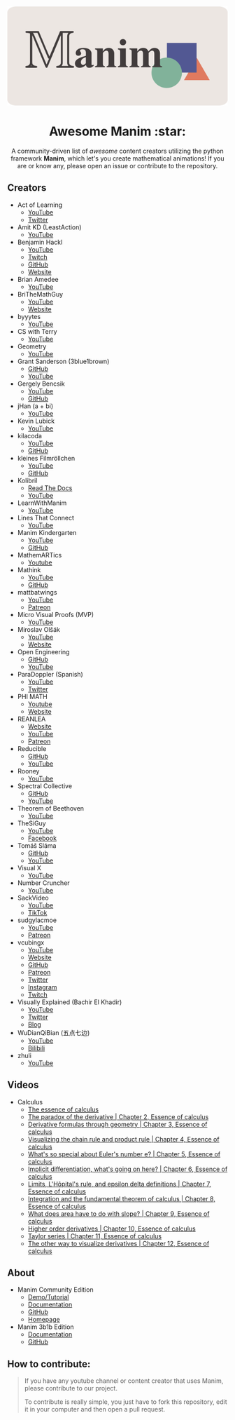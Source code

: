 <div align='center'>
  <a href="https://github.com/lucasricci/awesome-manim"><img alt="Manim Logo" src='https://raw.githubusercontent.com/ManimCommunity/manim/main/logo/cropped.png'></a>
  <h1>Awesome Manim :star:</h1>
  <caption>A community-driven list of <em>awesome</em> content creators utilizing the python framework <b>Manim</b>, which let's you create mathematical animations! If you are or know any, please open an issue or contribute to the repository.</caption>
</div>


## Creators
- Act of Learning
  - [YouTube](https://www.youtube.com/channel/UCofF7Mp_VtoOZ9rhl_ueX7g)
  - [Twitter](https://twitter.com/muthuveerappanr)
- Amit KD (LeastAction)
  - [YouTube](https://www.youtube.com/@Least.Action)
- Benjamin Hackl
  - [YouTube](https://www.youtube.com/channel/UC-PzdUy0Y5biP7EjQ1TtI_g)
  - [Twitch](https://twitch.tv/behackl)
  - [GitHub](https://github.com/behackl)
  - [Website](https://benjamin-hackl.at)
- Brian Amedee
  - [YouTube](https://www.youtube.com/channel/UCnNljeRcRb_Y7Ok_TNtgB2w)
- BriTheMathGuy
  - [YouTube](https://www.youtube.com/channel/UChVUSXFzV8QCOKNWGfE56YQ)
  - [Website](https://www.brithemathguy.com/)
- byyytes
  - [YouTube](https://www.youtube.com/channel/UCTLYbIZxyKFBT93YtIgvtEg)
- CS with Terry
  - [YouTube](https://www.youtube.com/channel/UCCqI89pQq6ngYPnfgDkL2-w)
- Geometry
  - [YouTube](https://www.youtube.com/channel/UCdV2RUQ4dnAchbfmvr7amUg)
- Grant Sanderson (3blue1brown)
  - [GitHub](https://github.com/3b1b/videos)
  - [YouTube](https://www.youtube.com/channel/UCYO_jab_esuFRV4b17AJtAw)
- Gergely Bencsik
  - [YouTube](https://www.youtube.com/channel/UCFYWzLgsAdveK1KBZJb8QGg)
  - [GitHub](https://github.com/GarryBGoode)
- jHan (a + bi)
  - [YouTube](https://www.youtube.com/channel/UCPX4OLPrulGFE_c1FXZjwzg)
- Kevin Lubick
  - [YouTube](https://www.youtube.com/channel/UCAki4c6w4tJTZFZ6iIhgK5g)
- kilacoda
  - [YouTube](https://www.youtube.com/channel/UCYiEcjVorHS78RgoqKiIFgQ)
  - [GitHub](https://github.com/kilacoda)
- kleines Filmröllchen
  - [YouTube](https://www.youtube.com/channel/UCAml70e25ft26vCX-UNSgmA)
  - [GitHub](https://github.com/kleinesfilmroellchen)
- Kolibril
  - [Read The Docs](https://flyingframes.readthedocs.io/en/latest/)
  - [YouTube](https://www.youtube.com/channel/UCq-aIJ8sN1-G2ZzIyWYostw)
- LearnWithManim
  - [YouTube](https://www.youtube.com/channel/UCbinG0Q-7SXQgt_pU82AYbA)
- Lines That Connect
  - [YouTube](https://www.youtube.com/channel/UCOzuch8oW61hVYffbQ-upWw)
- Manim Kindergarten
  - [YouTube](https://www.youtube.com/channel/UCk1nsj8AvzuSVL_I4JieVNQ)
  - [GitHub](https://github.com/manim-kindergarten)
- MathemARTics 
  - [Youtube](https://www.youtube.com/@mathemartics)
- Mathink
  - [YouTube](https://www.youtube.com/channel/UCjk8AJj6bfqG4MInL3LB-QA)
  - [GitHub](https://github.com/MathinkYT/manim_videos)
- mattbatwings
  - [YouTube](https://www.youtube.com/@Mattbatwings)
  - [Patreon](https://www.patreon.com/mattbatwings)
- Micro Visual Proofs (MVP)
  - [YouTube](https://www.youtube.com/channel/UCT9Fyqn0izh-wX-wDzKBwAA)
- Miroslav Olšák
  - [YouTube](https://www.youtube.com/user/procdalsinazev)
  - [Website](http://www.olsak.net/)
- Open Engineering
  - [GitHub](https://github.com/0xCoto/OpenEngineering)
  - [YouTube](https://www.youtube.com/channel/UCfEiVXhy9rj4wdqpD_Il6Zg)
- ParaDoppler (Spanish)
  - [YouTube](https://www.youtube.com/channel/UCd_Kj_7JmfFwNqsV8EaaSRw)
  - [Twitter](https://twitter.com/ParaDoppler)
- PHI MATH
  - [Youtube](https://www.youtube.com/channel/UC12LbJ-BLzd33XNtup_vTtw)
  - [Website](https://sumukh14jan.github.io/webber/)
- REANLEA 
  - [Website](https://reanlea.com/)
  - [YouTube](https://www.youtube.com/reanlea)
  - [Patreon](https://www.patreon.com/reanlea)
- Reducible
  - [GitHub](https://github.com/nipunramk/Reducible)
  - [YouTube](https://www.youtube.com/channel/UCK8XIGR5kRidIw2fWqwyHRA)
- Rooney
  - [YouTube](https://www.youtube.com/channel/UCvYCMicLA7TZNfYhOaSCOsw)
- Spectral Collective
  - [GitHub](https://github.com/vilasopher/manim)
  - [YouTube](https://www.youtube.com/channel/UC3O_3ANkml4_3wSK1yPG5DQ)
- Theorem of Beethoven
  - [YouTube](https://www.youtube.com/channel/UCxiWCEdx7aY88bSEUgLOC6A)
- TheSiGuy
  - [YouTube](https://www.youtube.com/channel/UCcTgnJE_RKa8-Qzx6lB78lg)
  - [Facebook](https://www.facebook.com/thesiguyEN/)
- Tomáš Sláma
  - [GitHub](https://github.com/xiaoxiae/videos)
  - [YouTube](https://www.youtube.com/channel/UC_IaBSHmisYbiYlv32EeNkQ)
- Visual X
  - [YouTube](https://www.youtube.com/channel/UCG6qMerUJuzUxMZT7fvY4tg)
- Number Cruncher
  - [YouTube](https://www.youtube.com/channel/UCVp2JlxMcDwvZcUu9KATXJg)
- SackVideo
  - [YouTube](https://www.youtube.com/channel/UCiSAjbPtn733_ZBSQ-6T4wQ)
  - [TikTok](https://www.tiktok.com/@sackvideo)
- sudgylacmoe
  - [YouTube](https://www.youtube.com/channel/UCEo_JfTH_9FK-7k9-mAWJkQ)
  - [Patreon](https://www.patreon.com/sudgylacmoe)
- vcubingx
  - [YouTube](https://www.youtube.com/channel/UCv0nF8zWevEsSVcmz6mlw6A)
  - [Website](https://vcubingx.com/)
  - [GitHub](https://github.com/vivek3141)
  - [Patreon](https://www.patreon.com/vcubingx)
  - [Twitter](https://twitter.com/vcubingx)
  - [Instagram](https://www.instagram.com/vcubingx/)
  - [Twitch](https://www.twitch.tv/vcubingx)
- Visually Explained (Bachir El Khadir)
  - [YouTube](https://www.youtube.com/channel/UCoTo2gtN527CXhe7jbP6hUg)
  - [Twitter](https://twitter.com/BachirElKhadir)
  - [Blog](https://bachirelkhadir.com/)
- WuDianQiBian (五点七边)
  - [YouTube](https://www.youtube.com/channel/UCz_F7yBzxTqTEG-GvhKsCsw)
  - [Bilibili](https://space.bilibili.com/643755221)
- zhuli
  - [YouTube](https://www.youtube.com/channel/UCn63G5jopR5Lq_cEiNNc9bA)

## Videos
- Calculus
  - [The essence of calculus](https://www.youtube.com/watch?v=WUvTyaaNkzM&list=PLZHQObOWTQDMsr9K-rj53DwVRMYO3t5Yr&index=1)
  - [The paradox of the derivative | Chapter 2, Essence of calculus](https://www.youtube.com/watch?v=9vKqVkMQHKk&list=PLZHQObOWTQDMsr9K-rj53DwVRMYO3t5Yr&index=3)
  - [Derivative formulas through geometry | Chapter 3, Essence of calculus](https://www.youtube.com/watch?v=S0_qX4VJhMQ&list=PLZHQObOWTQDMsr9K-rj53DwVRMYO3t5Yr&index=4)
  - [Visualizing the chain rule and product rule | Chapter 4, Essence of calculus](https://www.youtube.com/watch?v=YG15m2VwSjA&list=PLZHQObOWTQDMsr9K-rj53DwVRMYO3t5Yr&index=6)
  - [What's so special about Euler's number e? | Chapter 5, Essence of calculus](https://www.youtube.com/watch?v=m2MIpDrF7Es&list=PLZHQObOWTQDMsr9K-rj53DwVRMYO3t5Yr&index=7)
  - [Implicit differentiation, what's going on here? | Chapter 6, Essence of calculus](https://www.youtube.com/watch?v=qb40J4N1fa4&list=PLZHQObOWTQDMsr9K-rj53DwVRMYO3t5Yr&index=8)
  - [Limits, L'Hôpital's rule, and epsilon delta definitions | Chapter 7, Essence of calculus](https://www.youtube.com/watch?v=kfF40MiS7zA&list=PLZHQObOWTQDMsr9K-rj53DwVRMYO3t5Yr&index=9)
  - [Integration and the fundamental theorem of calculus | Chapter 8, Essence of calculus](https://www.youtube.com/watch?v=rfG8ce4nNh0&list=PLZHQObOWTQDMsr9K-rj53DwVRMYO3t5Yr&index=10)
  - [What does area have to do with slope? | Chapter 9, Essence of calculus](https://www.youtube.com/watch?v=FnJqaIESC2s&list=PLZHQObOWTQDMsr9K-rj53DwVRMYO3t5Yr&index=10)
  - [Higher order derivatives | Chapter 10, Essence of calculus](https://www.youtube.com/watch?v=BLkz5LGWihw&list=PLZHQObOWTQDMsr9K-rj53DwVRMYO3t5Yr&index=11)
  - [Taylor series | Chapter 11, Essence of calculus](https://www.youtube.com/watch?v=3d6DsjIBzJ4&list=PLZHQObOWTQDMsr9K-rj53DwVRMYO3t5Yr&index=12)
  - [The other way to visualize derivatives | Chapter 12, Essence of calculus](https://www.youtube.com/watch?v=CfW845LNObM&list=PLZHQObOWTQDMsr9K-rj53DwVRMYO3t5Yr&index=13)

## About
- Manim Community Edition
  - [Demo/Tutorial](https://try.manim.community/)
  - [Documentation](https://docs.manim.community/en/latest/index.html)
  - [GitHub](https://github.com/ManimCommunity/manim)
  - [Homepage](https://www.manim.community/)
- Manim 3b1b Edition
  - [Documentation](https://3b1b.github.io/manim/)
  -  [GitHub](https://github.com/3b1b/manim)


## How to contribute:

> If you have any youtube channel or content creator that uses Manim, please contribute to our project.
>
> To contribute is really simple, you just have to fork this repository, edit it in your computer and then open a pull request.
